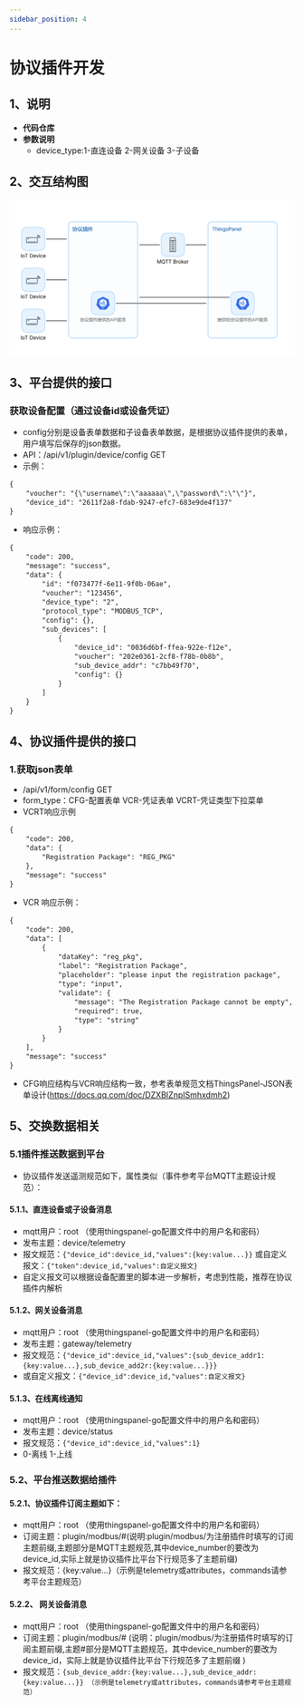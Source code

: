 ```yaml
---
sidebar_position: 4
---
```




# 协议插件开发

## 1、说明
-  **代码仓库**
-  **参数说明**
    -  device_type:1-直连设备 2-网关设备 3-子设备

## 2、交互结构图 

![](./images/image1.png)


## 3、平台提供的接口 
### 获取设备配置（通过设备id或设备凭证）
- config分别是设备表单数据和子设备表单数据，是根据协议插件提供的表单，用户填写后保存的json数据。
- API：/api/v1/plugin/device/config GET
- 示例：
```
{
	"voucher": "{\"username\":\"aaaaaa\",\"password\":\"\"}",
	"device_id": "2611f2a8-fdab-9247-efc7-683e9de4f137"
}
```
- 响应示例：
```
{
	"code": 200,
	"message": "success",
	"data": {
		"id": "f073477f-6e11-9f0b-06ae",
		"voucher": "123456",
		"device_type": "2",
		"protocol_type": "MODBUS_TCP",
		"config": {},
		"sub_devices": [
			{
				"device_id": "0036d6bf-ffea-922e-f12e",
				"voucher": "202e0361-2cf8-f78b-0b8b",
				"sub_device_addr": "c7bb49f70",
				"config": {}
			}
		]
	}
}
```



## 4、协议插件提供的接口
### 1.获取json表单
- /api/v1/form/config GET
- form_type：CFG-配置表单 VCR-凭证表单 VCRT-凭证类型下拉菜单
- VCRT响应示例
```
{
    "code": 200,
    "data": {
        "Registration Package": "REG_PKG"
    },
    "message": "success"
}
```

- VCR 响应示例：
```
{
    "code": 200,
    "data": [
        {
            "dataKey": "reg_pkg",
            "label": "Registration Package",
            "placeholder": "please input the registration package",
            "type": "input",
            "validate": {
                "message": "The Registration Package cannot be empty",
                "required": true,
                "type": "string"
            }
        }
    ],
    "message": "success"
}
```
- CFG响应结构与VCR响应结构一致，参考表单规范文档ThingsPanel-JSON表单设计(https://docs.qq.com/doc/DZXBIZnpISmhxdmh2)


## 5、交换数据相关
### 5.1插件推送数据到平台
- 协议插件发送遥测规范如下，属性类似（事件参考平台MQTT主题设计规范）：
#### 5.1.1、直连设备或子设备消息
- mqtt用户：root  （使用thingspanel-go配置文件中的用户名和密码）
- 发布主题：device/telemetry
- 报文规范：```{"device_id":device_id,"values":{key:value...}}```
或自定义报文：```{"token":device_id,"values":自定义报文}```
- 自定义报文可以根据设备配置里的脚本进一步解析，考虑到性能，推荐在协议插件内解析

#### 5.1.2、网关设备消息
- mqtt用户：root  （使用thingspanel-go配置文件中的用户名和密码）
- 发布主题：gateway/telemetry
- 报文规范：```{"device_id":device_id,"values":{sub_device_addr1:{key:value...},sub_device_add2r:{key:value...}}}```
- 或自定义报文：```{"device_id":device_id,"values":自定义报文}```

#### 5.1.3、在线离线通知
- mqtt用户：root  （使用thingspanel-go配置文件中的用户名和密码）
- 发布主题：device/status
- 报文规范：```{"device_id":device_id,"values":1}```
- 0-离线 1-上线


### 5.2、平台推送数据给插件
#### 5.2.1、协议插件订阅主题如下：
- mqtt用户：root  （使用thingspanel-go配置文件中的用户名和密码）
- 订阅主题：plugin/modbus/\#(说明:plugin/modbus/为注册插件时填写的订阅主题前缀,主题部分是MQTT主题规范,其中device_number的要改为device_id,实际上就是协议插件比平台下行规范多了主题前缀)
- 报文规范：{key:value...}（示例是telemetry或attributes，commands请参考平台主题规范）

#### 5.2.2、 网关设备消息
- mqtt用户：root  （使用thingspanel-go配置文件中的用户名和密码）
- 订阅主题：plugin/modbus/\# (说明：plugin/modbus/为注册插件时填写的订阅主题前缀,主题#部分是MQTT主题规范，其中device_number的要改为device_id，实际上就是协议插件比平台下行规范多了主题前缀  )
- 报文规范：```{sub_device_addr:{key:value...},sub_device_addr:{key:value...}} （示例是telemetry或attributes，commands请参考平台主题规范）```












